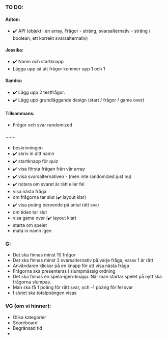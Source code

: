 ### TO DO: 

#### Anton:
- ✔️ API (objekt i en array, Frågor - sträng, svarsalternativ - sträng / boolean, ett korrekt svarsalternativ)

#### Jessika: 
- ✔️ Namn och startknapp
- Lägga upp så att frågor kommer upp 1 och 1

#### Sandra:
- ✔️ Lägg upp 2 testfrågor.
- ✔️ Lägg upp grundläggande design (start / frågor / game over)

#### Tillsammans: 
- Frågor och svar randomized

#### .......
- beskrivningen
- ✔️ skriv in ditt namn
- ✔️ startknapp för quiz
- ✔️ visa första frågan från vår array
- ✔️ visa svarsalternativen - (men inte randomized just nu)
- ✔️ notera om svaret är rätt eller fel
- visa nästa fråga
- om frågorna tar slut (✔️ layout klar)
- ✔️ visa poäng beroende på antal rätt svar
- om tiden tar slut
- visa game over (✔️ layout klar)
- starta om spelet
- mata in namn igen

### G:
- Det ska finnas minst 10 frågor
- Det ska finnas minst 3 svarsalternativ på varje fråga, varav 1 är rätt
- Användaren klickar på en knapp för att visa nästa fråga
- Frågorna ska presenteras i slumpmässig ordning
- Det ska finnas en spela-igen-knapp. När man startar spelet på nytt ska frågorna slumpas.
- Man ska få 1 poäng för rätt svar, och -1 poäng för fel svar
- I slutet ska totalpoängen visas

### VG (om vi hinner):
- Olika kategorier
- Scoreboard
- Begränsad tid
- 
